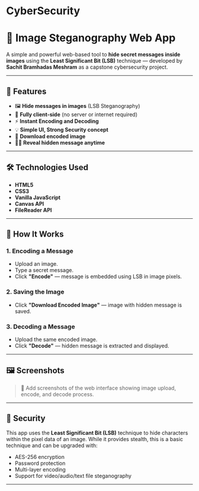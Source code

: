 # CyberSecurity

# 🔐 Image Steganography Web App

A simple and powerful web-based tool to **hide secret messages inside images** using the **Least Significant Bit (LSB)** technique — developed by **Sachit Bramhadas Meshram** as a capstone cybersecurity project.

---

## 📌 Features

- 🖼️ **Hide messages in images** (LSB Steganography)
- 🧠 **Fully client-side** (no server or internet required)
- ⚡ **Instant Encoding and Decoding**
- 💡 **Simple UI, Strong Security concept**
- 💾 **Download encoded image**
- 🕵️‍♀️ **Reveal hidden message anytime**

---

## 🛠️ Technologies Used

- **HTML5**
- **CSS3**
- **Vanilla JavaScript**
- **Canvas API**
- **FileReader API**

---

## 🚀 How It Works

### 1. Encoding a Message
- Upload an image.
- Type a secret message.
- Click **"Encode"** — message is embedded using LSB in image pixels.

### 2. Saving the Image
- Click **"Download Encoded Image"** — image with hidden message is saved.

### 3. Decoding a Message
- Upload the same encoded image.
- Click **"Decode"** — hidden message is extracted and displayed.

---

## 🖼️ Screenshots

> 📌 Add screenshots of the web interface showing image upload, encode, and decode process.

---

## 🔐 Security

This app uses the **Least Significant Bit (LSB)** technique to hide characters within the pixel data of an image. While it provides stealth, this is a basic technique and can be upgraded with:
- AES-256 encryption
- Password protection
- Multi-layer encoding
- Support for video/audio/text file steganography

---



